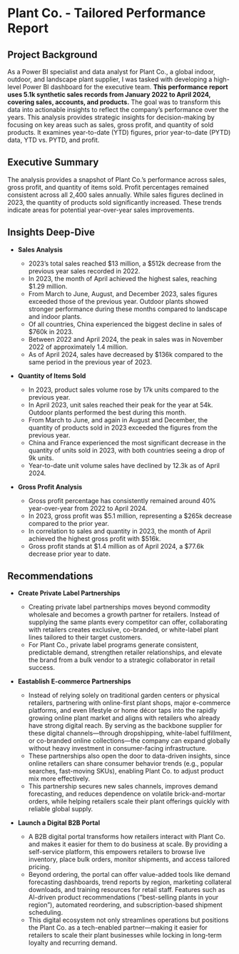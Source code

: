 # Plant Co. - Tailored Performance Report

## Project Background
As a Power BI specialist and data analyst for Plant Co., a global indoor, outdoor, and landscape plant supplier, I was tasked with developing a high-level Power BI dashboard for the executive team. **This performance report uses 5.1k synthetic sales records from January 2022 to April 2024, covering sales, accounts, and products.** The goal was to transform this data into actionable insights to reflect the company’s performance over the years. This analysis provides strategic insights for decision-making by focusing on key areas such as sales, gross profit, and quantity of sold products. It examines year-to-date (YTD) figures, prior year-to-date (PYTD) data, YTD vs. PYTD, and profit.

## Executive Summary
The analysis provides a snapshot of Plant Co.’s performance across sales, gross profit, and quantity of items sold. Profit percentages remained consistent across all 2,400 sales annually. While sales figures declined in 2023, the quantity of products sold significantly increased. These trends indicate areas for potential year-over-year sales improvements.

## Insights Deep-Dive
- **Sales Analysis**
  - 2023’s total sales reached $13 million, a $512k decrease from the previous year sales recorded in 2022.
  - In 2023, the month of April achieved the highest sales, reaching $1.29 million.
  - From March to June, August, and December 2023, sales figures exceeded those of the previous year. Outdoor plants showed stronger performance during these months compared to landscape and indoor plants.
  - Of all countries, China experienced the biggest decline in sales of $760k in 2023.
  - Between 2022 and April 2024, the peak in sales was in November 2022 of approximately 1.4 million.
  - As of April 2024, sales have decreased by $136k compared to the same period in the previous year of 2023.
 
- **Quantity of Items Sold**
  - In 2023, product sales volume rose by 17k units compared to the previous year.
  - In April 2023, unit sales reached their peak for the year at 54k. Outdoor plants performed the best during this month.
  - From March to June, and again in August and December, the quantity of products sold in 2023 exceeded the figures from the previous year.
  - China and France experienced the most significant decrease in the quantity of units sold in 2023, with both countries seeing a drop of 9k units.
  - Year-to-date unit volume sales have declined by 12.3k as of April 2024.
 
- **Gross Profit Analysis**
  - Gross profit percentage has consistently remained around 40% year-over-year from 2022 to April 2024.
  - In 2023, gross profit was $5.1 million, representing a $265k decrease compared to the prior year.
  - In correlation to sales and quantity in 2023, the month of April achieved the highest gross profit with $516k.
  - Gross profit stands at $1.4 million as of April 2024, a $77.6k decrease prior year to date.

## Recommendations
- **Create Private Label Partnerships**
  - Creating private label partnerships moves beyond commodity wholesale and becomes a growth partner for retailers. Instead of supplying the same plants every competitor can offer, collaborating with retailers   creates exclusive, co-branded, or white-label plant lines tailored to their target customers.
  - For Plant Co., private label programs generate consistent, predictable demand, strengthen retailer relationships, and elevate the brand from a bulk vendor to a strategic collaborator in retail success.
 
- **Eastablish E-commerce Partnerships**
  - Instead of relying solely on traditional garden centers or physical retailers, partnering with online-first plant shops, major e-commerce platforms, and even lifestyle or home décor taps into the rapidly growing online plant market and aligns with retailers who already have strong digital reach. By serving as the backbone supplier for these digital channels—through dropshipping, white-label fulfillment, or co-branded online collections—the company can expand globally without heavy investment in consumer-facing infrastructure.
  - These partnerships also open the door to data-driven insights, since online retailers can share consumer behavior trends (e.g., popular searches, fast-moving SKUs), enabling Plant Co. to adjust product mix more effectively.
  - This partnership secures new sales channels, improves demand forecasting, and reduces dependence on volatile brick-and-mortar orders, while helping retailers scale their plant offerings quickly with reliable global supply.
 
- **Launch a Digital B2B Portal**
  - A B2B digital portal transforms how retailers interact with Plant Co. and makes it easier for them to do business at scale. By providing a self-service platform, this empowers retailers to browse live inventory, place bulk orders, monitor shipments, and access tailored pricing.
  -  Beyond ordering, the portal can offer value-added tools like demand forecasting dashboards, trend reports by region, marketing collateral downloads, and training resources for retail staff. Features such as AI-driven product recommendations (“best-selling plants in your region”), automated reordering, and subscription-based shipment scheduling.
  -  This digital ecosystem not only streamlines operations but positions the Plant Co. as a tech-enabled partner—making it easier for retailers to scale their plant businesses while locking in long-term loyalty and recurring demand.
